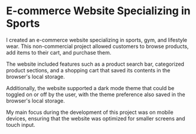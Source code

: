 # E-commerce Website Specializing in Sports

I created an e-commerce website specializing in sports, gym, and lifestyle wear. This non-commercial project allowed customers to browse products, add items to their cart, and purchase them.

The website included features such as a product search bar, categorized product sections, and a shopping cart that saved its contents in the browser's local storage.

Additionally, the website supported a dark mode theme that could be toggled on or off by the user, with the theme preference also saved in the browser's local storage.

My main focus during the development of this project was on mobile devices, ensuring that the website was optimized for smaller screens and touch input.
 
